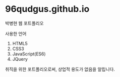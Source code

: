 # 96qudgus.github.io
박병현 웹 포트폴리오

사용한 언어
1. HTML5
2. CSS3
3. JavaScript(ES6)
4. JQuery

취직을 위한 포트폴리오로써, 상업적 용도가 없음을 알립니다.